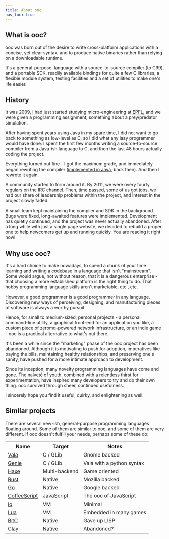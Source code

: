 ```yaml
---
title: About ooc
has_toc: true
---
```


## What is ooc?

ooc was born out of the desire to write cross-platform applications with
a concise, yet clear syntax, and to produce native binaries rather than
relying on a downloadable runtime.

It's a general-purpose, language with a source-to-source compiler (to C99),
and a portable SDK, readily available bindings for quite a few C libraries,
a flexible module system, testing facilities and a set of utilities to make
one's life easier.

## History

It was 2009, <abbr title="Amos Wenger (also - wow, you can aim).">I</abbr> had
just started studying micro-engineering at <abbr title="Ecole Polytechnique Fédérale de Lausanne">EPFL</abbr>,
and we were given a programming assignment, something about a prey/predator
simulation.

After having spent years using Java in my spare time, I did not want to go
back to something as low-level as C, so I did what any lazy programmer would
have done: I spent the first few months writing a source-to-source compiler
from a Java-ish language to C, and then the last 48 hours actually coding the
project.

Everything turned out fine - I got the maximum grade, and immediately began
rewriting the compiler ([implemented in Java][jooc], back then). And then I
rewrote it again.

[jooc]: https://github.com/fasterthanlime/jooc-legacy

A community started to form around it. By 2011, we were overy fourty regulars
on the IRC channel. Then, time passed, some of us got jobs, we had our share
of leadership problems within the project, and interest in the project slowly
faded.

A small team kept maintaining the compiler and SDK in the background. Bugs were
fixed, long-awaited features were implemented. Development has quietly continued,
and the project was never actually abandoned. After a long while with just
a single page website, we decided to rebuild a proper one to help newcomers
get up and running quickly. You are reading it right now!

## Why use ooc?

It's a hard choice to make nowadays, to spend a chunk of your time learning
and writing a codebase in a language that isn't "mainstream". Some would
argue, not without reason, that it is a dangerous enterprise - that choosing
a more established platform is the right thing to do. That hobby programming
language skills aren't marketable, etc., etc.

However, a good programmer is a good programmer in any language. Discovering
new ways of perceiving, designing, and manufacturing pieces of software is
always a worthy pursuit.

Hence, for small to medium-sized, personal projects - a personal command-line
utility, a graphical front-end for an application you like, a custom piece of
zeromq-powered network infrastructure, or an indie game - ooc is a practical
alternative to what's out there.

It's been a while since the "marketing" phase of the ooc project has been
abandoned. Although it is motivating to push for adoption, imperatives like
paying the bills, maintaining healthy relationships, and preserving one's
sanity, have pushed for a more intimate approach to development.

Since its inception, many novelty programming languages have come and gone.
The naiveté of youth, combined with a relentless thirst for experimentation,
have inspired many developers to try and do their own thing. ooc survived
through sheer, continued usefulness.

I sincerely hope you find it useful, quirky, and enlightening as well.

## Similar projects

There are several new-ish, general-purpose programming languages floating
around. Some of them are similar to ooc, and some of them are very different.
If ooc doesn't fulfill your needs, perhaps some of these do:

<table class="comparison">
<tr class="header">
  <th>Name</th>
  <th>Target</th>
  <th>Notes</th>
</tr>
<tr>
  <td><a href="https://wiki.gnome.org/Vala">Vala</a></td>
  <td>C / GLib</td>
  <td>Gnome backed</td>
</tr>
<tr>
  <td><a href="https://wiki.gnome.org/Genie">Genie</a></td>
  <td>C / GLib</td>
  <td>Vala with a python syntax</td>
</tr>
<tr>
  <td><a href="http://haxe.org/">Haxe</a></td>
  <td>Multi-backend</td>
  <td>Game oriented</td>
</tr>
<tr>
  <td><a href="http://www.rust-lang.org/">Rust</a></td>
  <td>Native</td>
  <td>Mozilla backed</td>
</tr>
<tr>
  <td><a href="http://golang.org/">Go</a></td>
  <td>Native</td>
  <td>Google backed</td>
</tr>
<tr>
  <td><a href="http://coffeescript.org/">CoffeeScript</a></td>
  <td>JavaScript</td>
  <td>The ooc of JavaScript</td>
</tr>
<tr>
  <td><a href="http://iolanguage.org/">Io</a></td>
  <td>VM</td>
  <td>Minimal</td>
</tr>
<tr>
  <td><a href="http://www.lua.org/">Lua</a></td>
  <td>VM</td>
  <td>Embedded in many games</td>
</tr>
<tr>
  <td><a href="http://www.bitc-lang.org/">BitC</a></td>
  <td>Native</td>
  <td>Gave up LISP</td>
</tr>
<tr>
  <td><a href="http://claylabs.com/clay/">Clay</a></td>
  <td>Native</td>
  <td>Abandoned?</td>
</tr>
</table>
